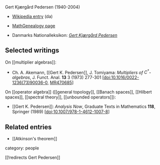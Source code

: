 
Gert Kjærgård Pedersen (1940-2004)

* [Wikipedia entry](https://da.wikipedia.org/wiki/Gert_Kj%C3%A6rg%C3%A5rd_Pedersen) (da)

* [MathGenealogy page](https://www.genealogy.math.ndsu.nodak.edu/id.php?id=43938)

* Danmarks Nationalleksikon: *[Gert Kjærgård Pedersen](https://lex.dk/Gert_Kj%C3%A6rg%C3%A5rd_Pedersen)*


## Selected writings

On [[multiplier algebras]]:

* Ch. A. Akemann, [[Gert K. Pedersen]], J. Tomiyama: _Multipliers of $C^*$-algebras_, J. Funct. Anal. **13** 3 (1973) 277-301 &lbrack;<a href="https://doi.org/10.1016/0022-1236(73)90036-0">doi:10.1016/0022-1236(73)90036-0</a>, [MR470685](http://www.ams.org/mathscinet-getitem?mr=470685)&rbrack;


On [[operator algebra]] ([[general topology]], [[Banach spaces]], [[Hilbert spaces]], [[spectral theory]], [[unbounded operators]]):

* [[Gert K. Pedersen]]: *Analysis Now*, Graduate Texts in Mathematics **118**, Springer (1989) &lbrack;[doi;10.1007/978-1-4612-1007-8](https://doi.org/10.1007/978-1-4612-1007-8)&rbrack;




## Related entries

* [[Atkinson's theorem]]

category: people

[[!redirects Gert Pedersen]]